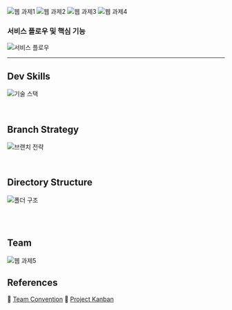 ![웹 과제1](https://github.com/TEAM-MODDY/moddy-web/assets/111034927/9d916fbb-f2d0-4cc0-a7d8-f2663b8cf11f)
![웹 과제2](https://github.com/TEAM-MODDY/moddy-web/assets/111034927/14238b9d-2d53-4c8e-b201-b633c43e13be)
![웹 과제3](https://github.com/TEAM-MODDY/moddy-web/assets/111034927/c0e55938-e5d6-46bc-9419-cbd64e021ae5)
![웹 과제4](https://github.com/TEAM-MODDY/moddy-web/assets/111034927/99ac65cf-5474-4fc0-8197-2edf71a7e737)

### 서비스 플로우 및 핵심 기능

![서비스 플로우](https://github.com/TEAM-MODDY/moddy-web/assets/111034927/e803de51-7602-4dff-91af-8c7941f51a89)

---

## Dev Skills
![기술 스택](https://github.com/TEAM-MODDY/moddy-web/assets/111034927/8eb70a1e-2a5a-4b00-bf50-d1763b54275e)

<br/>

## Branch Strategy
![브랜치 전략](https://github.com/TEAM-MODDY/moddy-web/assets/111034927/58879d31-0026-4b5f-9f63-5e2abc6c7322)


<br/>

## Directory Structure
![폴더 구조](https://github.com/TEAM-MODDY/moddy-web/assets/111034927/5e471674-9ee0-4ab0-b8c0-cf1b621e7a90)

<br/>


<br/>

## Team


![웹 과제5](https://github.com/TEAM-MODDY/moddy-web/assets/111034927/b33fcd98-ac17-4169-9141-674b28081747)

## References
🔗 [Team Convention](https://sparkle-uni.notion.site/Moddy-FE-Convention-ebeeadc8d4bf419484a8e9f4ad82f125?pvs=4)
🔗 [Project Kanban](https://github.com/orgs/TEAM-MODDY/projects/1)

